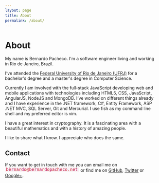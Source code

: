 ```yaml
---
layout: page
title: About
permalink: /about/
---
```

# About

My name is Bernardo Pacheco. I'm a software engineer living and working in Rio de Janeiro, Brazil.

I’ve attended the [Federal University of Rio de Janeiro (UFRJ)][1] for a bachelor's degree and a master's degree in Computer Science.

Currently I am involved with the full-stack JavaScript developing web and mobile applications with technologies including HTML5, CSS, JavaScript, AngularJS, NodeJS and MongoDB. I’ve worked on different things already and I have experience in the .NET framework, C#, Entity Framework, ASP .NET MVC, SQL Server, Git and Mercurial. I use fish as my command line shell and my preferred editor is vim. 

I have a great interest in cryptography. It is a fascinating area with a beautiful mathematics and with a history of amazing people.

I like to share what I know. I appreciate who does the same.

## Contact

If you want to get in touch with me you can email me on ![](/assets/images/email.png) or find me on [GitHub][2], [Twitter][3] or [Google+][4].

[1]: http://www.ufrj.br/
[2]: http://github.com/bernardopacheco
[3]: http://twitter.com/BernardoPachec0
[4]: https://plus.google.com/+BernardoPacheco0/posts
